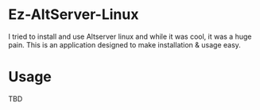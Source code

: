 # Ez-AltServer-Linux
I tried to install and use Altserver linux and while it was cool, it was a huge pain. This is an application designed to make installation & usage easy.

# Usage
TBD
